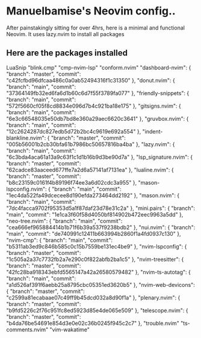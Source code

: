 # Manuelbamise's Neovim config..

After painstakingly sitting for over 4hrs, here is a minimal and functional Neovim.
It uses lazy.nvim to install all packages


## Here are the packages installed

LuaSnip
"blink.cmp"  "cmp-nvim-lsp"  "conform.nvim"  "dashboard-nvim": { "branch": "master", "commit": "c42fcfbd96dfcaa486c0a0ab52494316f1c31350" },
  "donut.nvim": { "branch": "main", "commit": "37364149fb32ed6fa6d1b60c6d7f55f3789fa077" },
  "friendly-snippets": { "branch": "main", "commit": "572f5660cf05f8cd8834e096d7b4c921ba18e175" },
  "gitsigns.nvim": { "branch": "main", "commit": "6e3c66548035e50db7bd8e360a29aec6620c3641" },
  "gruvbox.nvim": { "branch": "main", "commit": "12c2624287dc827edb5d72b2bc4c9619e692a554" },
  "indent-blankline.nvim": { "branch": "master", "commit": "005b56001b2cb30bfa61b7986bc50657816ba4ba" },
  "lazy.nvim": { "branch": "main", "commit": "6c3bda4aca61a13a9c63f1c1d1b16b9d3be90d7a" },
  "lsp_signature.nvim": { "branch": "master", "commit": "62cadce83aaceed677ffe7a2d6a57141af7131ea" },
  "lualine.nvim": { "branch": "master", "commit": "b8c23159c0161f4b89196f74ee3a6d02cdc3a955" },
  "mason-lspconfig.nvim": { "branch": "main", "commit": "1ec4da522fa49dcecee8d190efda273464dd2192" },
  "mason.nvim": { "branch": "main", "commit": "7dc4facca9702f95353d5a1f87daf23d78e31c2a" },
  "mini.pairs": { "branch": "main", "commit": "1e1ca3f60f58d4050bf814902b472eec9963a5dd" },
  "neo-tree.nvim": { "branch": "main", "commit": "cea666ef965884414b1b71f6b39a537f9238bdb2" },
  "nui.nvim": { "branch": "main", "commit": "de740991c12411b663994b2860f1a4fd0937c130" },
  "nvim-cmp": { "branch": "main", "commit": "b5311ab3ed9c846b585c0c15b7559be131ec4be9" },
  "nvim-lspconfig": { "branch": "master", "commit": "1c505a2a37c7732fb2a7e290c0f822abfb2ba1c5" },
  "nvim-treesitter": { "branch": "master", "commit": "42fc28ba918343ebfd5565147a42a26580579482" },
  "nvim-ts-autotag": { "branch": "main", "commit": "a1d526af391f6aebb25a8795cbc05351ed3620b5" },
  "nvim-web-devicons": { "branch": "master", "commit": "c2599a81ecabaae07c49ff9b45dcd032a8d90f1a" },
  "plenary.nvim": { "branch": "master", "commit": "b9fd5226c2f76c951fc8ed5923d85e4de065e509" },
  "telescope.nvim": { "branch": "master", "commit": "b4da76be54691e854d3e0e02c36b0245f945c2c7" },
  "trouble.nvim"  "ts-comments.nvim"  "vim-wakatime"

